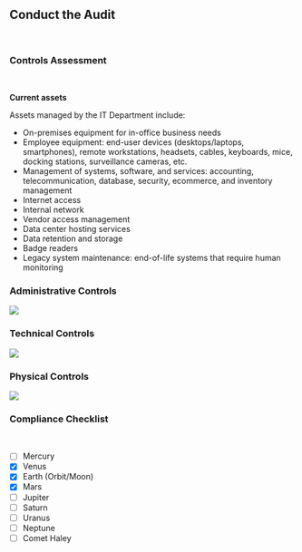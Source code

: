 <h2>Conduct the Audit</h2><br>

<h3>Controls Assessment</h3> <br>

<b>Current assets</b><br>
<p>
Assets managed by the IT Department include: <br>

<ul>
<li> On-premises equipment for in-office business needs  </li>	
<li> 	Employee equipment: end-user devices (desktops/laptops, smartphones), remote workstations, headsets, cables, keyboards, mice, docking stations, surveillance cameras, etc.  </li>	
<li> Management of systems, software, and services: accounting, telecommunication, database, security, ecommerce, and inventory management  </li>	
<li> Internet access  </li>	
<li> Internal network  </li>	
<li> Vendor access management  </li>	
<li> Data center hosting services    </li>	
<li> Data retention and storage  </li>	
<li> Badge readers  </li>	
<li> Legacy system maintenance: end-of-life systems that require human monitoring   </li>	

</ul>
</p>


<h3>Administrative Controls</h3>
<img src="https://github.com/Nisha318/Nisha318.github.io/blob/main/images/administrative%20controls.PNG">

<h3>Technical Controls</h3>
<img src="https://github.com/Nisha318/Nisha318.github.io/blob/main/images/technical%20controls.PNG">

<h3>Physical Controls</h3>
<img src="https://github.com/Nisha318/Nisha318.github.io/blob/main/images/physical%20controls.PNG">


<h3>Compliance Checklist</h3> <br>




- [ ] Mercury
- [x] Venus
- [x] Earth (Orbit/Moon)
- [x] Mars
- [ ] Jupiter
- [ ] Saturn
- [ ] Uranus
- [ ] Neptune
- [ ] Comet Haley
